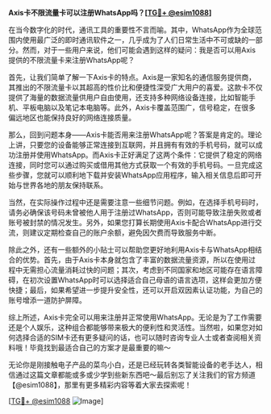 **Axis卡不限流量卡可以注册WhatsApp吗？[[TG💪+ @esim1088](https://t.me/s/esim1088)]**

在当今数字化的时代，通讯工具的重要性不言而喻。其中，WhatsApp作为全球范围内使用最广泛的即时通讯软件之一，几乎成为了人们日常生活中不可或缺的一部分。然而，对于一些用户来说，他们可能会遇到这样的疑问：我是否可以用Axis提供的不限流量卡来注册WhatsApp呢？

首先，让我们简单了解一下Axis卡的特点。Axis是一家知名的通信服务提供商，其推出的不限流量卡以其超高的性价比和便捷性深受广大用户的喜爱。这款卡不仅提供了海量的数据流量供用户自由使用，还支持多种网络设备连接，比如智能手机、平板电脑以及笔记本电脑等。此外，Axis卡覆盖范围广，信号稳定，在很多偏远地区也能保持良好的网络连接质量。

那么，回到问题本身——Axis卡能否用来注册WhatsApp呢？答案是肯定的。理论上讲，只要您的设备能够正常连接到互联网，并且拥有有效的手机号码，就可以成功注册并使用WhatsApp。而Axis卡正好满足了这两个条件：它提供了稳定的网络连接，同时您可以通过购买或借用其他方式获取一个有效的手机号码。一旦完成这些步骤，您就可以顺利地下载并安装WhatsApp应用程序，输入相关信息后即可开始与世界各地的朋友保持联系。

当然，在实际操作过程中还是需要注意一些细节问题。例如，在选择手机号码时，请务必确保该号码未曾被他人用于注册过WhatsApp，否则可能导致注册失败或者账号被封禁的情况发生。另外，如果您打算长期使用Axis卡配合WhatsApp进行交流，则建议定期检查自己的账户余额，避免因欠费而导致服务中断。

除此之外，还有一些额外的小贴士可以帮助您更好地利用Axis卡与WhatsApp相结合的优势。首先，由于Axis卡本身就包含了丰富的数据流量资源，所以在使用过程中无需担心流量消耗过快的问题；其次，考虑到不同国家和地区可能存在语言障碍，在初次设置WhatsApp时可以选择适合自己母语的语言选项，这样会更加方便快捷；最后，如果希望进一步提升安全性，还可以开启双因素认证功能，为自己的账号增添一道防护屏障。

综上所述，Axis卡完全可以用来注册并正常使用WhatsApp。无论是为了工作需要还是个人娱乐，这种组合都能够带来极大的便利性和灵活性。当然啦，如果您对如何选择合适的SIM卡还有更多疑问的话，也可以随时咨询专业人士或者查阅相关资料哦！毕竟找到最适合自己的方案才是最重要的嘛～

无论你是刚接触电子产品的菜鸟小白，还是已经玩转各类智能设备的老手达人，相信通过这篇文章都能或多或少学到些新东西吧～最后别忘了关注我们的官方频道【@esim1088】，那里有更多精彩内容等着大家去探索呢！

[[TG💪+ @esim1088](https://t.me/s/esim1088) ![Image](https://i.postimg.cc/4NQfJmqS/Snipaste-2025-05-13-00-14-12.png)]